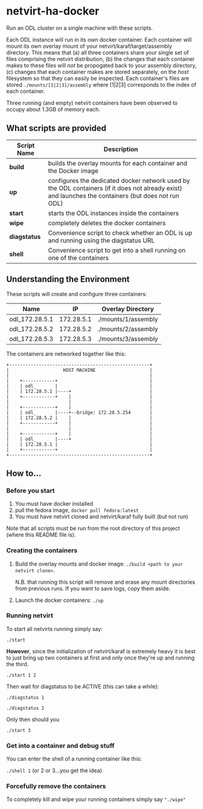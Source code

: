 # netvirt-ha-docker

Run an ODL cluster on a single machine with these scripts.

Each ODL instance will run in its own docker container. Each container will mount its own
overlay mount of your netvirt/karaf/target/assembly directory. This means that (a) all three
containers share your single set of files comprising the netvirt distribution, (b) the changes 
that each container makes to these files will _not_ be propogated back to your assembly directory, 
(c) changes that each container makes are stored separately, on the _host_ filesystem so that they
can easily be inspected. Each container's files are stored `./mounts/[1|2|3]/assembly` where 
[1|2|3] corresponds to the index of each container.

Three running (and empty) netvirt containers have been observed to occupy about 1.3GB of memory each.


## What scripts are provided

Script Name    | Description
---------------|------------
**build**      | builds the overlay mounts for each container and the Docker image
**up**         | configures the dedicated docker network used by the ODL containers (if it does not already exist) and launches the containers (but does not run ODL)
**start**      | starts the ODL instances inside the containers
**wipe**       | completely deletes the docker containers
**diagstatus** | Convenience script to check whether an ODL is up and running using the diagstatus URL
**shell**      | Convenience script to get into a shell running on one of the containers

## Understanding the Environment

These scripts will create and configure three containers:

Name           | IP         | Overlay Directory
---------------|------------|-------------------
odl_172.28.5.1 | 172.28.5.1 | ./mounts/1/assembly
odl_172.28.5.2 | 172.28.5.2 | ./mounts/2/assembly
odl_172.28.5.3 | 172.28.5.3 | ./mounts/3/assembly

The containers are networked together like this:

```
+----------------------------------------------------+
|                    HOST MACHINE                    |
|                                                    |
|    +------------+                                  |
|    | odl_       |                                  |
|    | 172.28.5.1 |----+                             |
|    +------------+    |                             |
|                      |                             |
|    +------------+    |                             |
|    | odl_       |----+--bridge: 172.28.5.254       |
|    | 172.28.5.2 |    |                             |
|    +------------+    |                             | 
|                      |                             |
|    +------------+    |                             |
|    | odl_       |----+                             |
|    | 172.28.5.1 |                                  |
|    +------------+                                  |
+----------------------------------------------------+
```

## How to...

### Before you start

1. You must have docker installed
2. pull the fedora image, `docker pull fedora:latest`
3. You must have netvirt cloned and netvirt/karaf fully built (but not run)

Note that all scripts must be run from the root directory of this project (where this README file is).

### Creating the containers

1. Build the overlay mounts and docker image: `./build <path to your netvirt clone>`. 
   
   N.B. that running this script will remove and erase any mount directories from previous runs. If you want to save logs, copy them aside.
   
2. Launch the docker containers: `./up`

### Running netvirt
To start all netvirts running simply say:
  
  `./start`
  
**However**, since the initialization of netvirt/karaf is extremely heavy it is best
to just bring up two containers at first and only once they're up and running
the third.

  `./start 1 2`

Then wait for diagstatus to be ACTIVE (this can take a while):

  `./diagstatus 1`

  `./diagstatus 2`

Only then should you

  `./start 3`

### Get into a container and debug stuff
You can enter the shell of a running container like this:

  `./shell 1` (or 2 or 3...you get the idea)


### Forcefully remove the containers
To completely kill and wipe your running containers simply say `"./wipe"`
